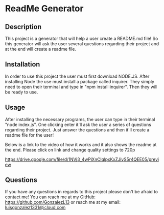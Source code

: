 # **ReadMe Generator**
## Description
This project is a generator that will help a user create a README.md file! So this generator will ask the user several questions regarding their project and at the end will create a readme file. 

## Installation
In order to use this project the user must first download NODE.JS. After installing Node the use must install a package called inquirer. They simply need to open their terminal and type in "npm install inquirer". Then they will be ready to use.

## Usage
After installing the necessary programs, the user can type in their terminal "node index.js". One clicking enter it'll ask the user a series of questions regarding their project. Just answer the questions and then it'll create a readme file for the user!

Below is a link to the video of how it works and it also shows the readme at the end.
Please click on link and change quality settings to 720p


https://drive.google.com/file/d/1NVj3_4wPiXnCIqlpxKxZJiyS5r4QEE05/preview

## Questions
If you have any questions in regards to this project please don't be afraid to contact me!
You can reach me at my GitHub: https://github.com/GonzalezL13
or reach me at my email: 
luisgonzalez1331@icloud.com